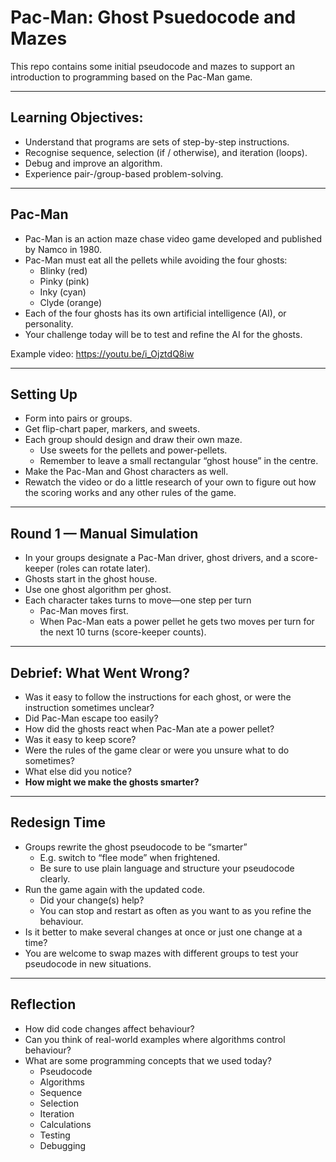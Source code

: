 # Pac-Man: Ghost Psuedocode and Mazes

This repo contains some initial pseudocode and mazes to support an introduction to programming based on the Pac-Man game.

----

## Learning Objectives:
- Understand that programs are sets of step-by-step instructions.
- Recognise sequence, selection (if / otherwise), and iteration (loops).
- Debug and improve an algorithm.
- Experience pair-/group-based problem-solving.

----

## Pac-Man

- Pac-Man is an action maze chase video game developed and published by Namco in 1980.
- Pac-Man must eat all the pellets while avoiding the four ghosts:
    - Blinky (red)
    - Pinky (pink)
    - Inky (cyan)
    - Clyde (orange)
- Each of the four ghosts has its own artificial intelligence (AI), or personality.
- Your challenge today will be to test and refine the AI for the ghosts.

Example video: https://youtu.be/i_OjztdQ8iw

----

## Setting Up
- Form into pairs or groups.
- Get flip-chart paper, markers, and sweets.
- Each group should design and draw their own maze.
    - Use sweets for the pellets and power-pellets.
    - Remember to leave a small rectangular “ghost house” in the centre.
- Make the Pac-Man and Ghost characters as well.
- Rewatch the video or do a little research of your own to figure out how the scoring works and any other rules of the game.

----

## Round 1 — Manual Simulation
- In your groups designate a Pac-Man driver, ghost drivers, and a score-keeper (roles can rotate later).
- Ghosts start in the ghost house.
- Use one ghost algorithm per ghost.
- Each character takes turns to move—one step per turn
    - Pac-Man moves first.
    - When Pac-Man eats a power pellet he gets two moves per turn for the next 10 turns (score-keeper counts).

----

## Debrief: What Went Wrong?
- Was it easy to follow the instructions for each ghost, or were the instruction sometimes unclear?
- Did Pac-Man escape too easily?
- How did the ghosts react when Pac-Man ate a power pellet?
- Was it easy to keep score?
- Were the rules of the game clear or were you unsure what to do sometimes?
- What else did you notice?
- **How might we make the ghosts smarter?**

----

## Redesign Time
- Groups rewrite the ghost pseudocode to be “smarter”
    - E.g. switch to “flee mode” when frightened.
    - Be sure to use plain language and structure your pseudocode clearly.
- Run the game again with the updated code.
    - Did your change(s) help?
    - You can stop and restart as often as you want to as you refine the behaviour.
- Is it better to make several changes at once or just one change at a time?
- You are welcome to swap mazes with different groups to test your pseudocode in new situations.

----

## Reflection
- How did code changes affect behaviour?
- Can you think of real-world examples where algorithms control behaviour?
- What are some programming concepts that we used today?
    - Pseudocode
    - Algorithms
    - Sequence
    - Selection
    - Iteration
    - Calculations
    - Testing
    - Debugging
